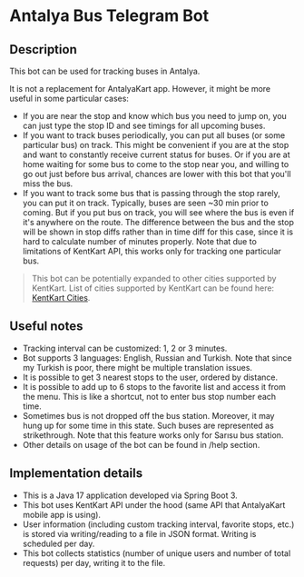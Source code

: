 # Antalya Bus Telegram Bot

## Description

This bot can be used for tracking buses in Antalya. 

It is not a replacement for AntalyaKart app. However, it might be more useful in some particular cases:

- If you are near the stop and know which bus you need to jump on, you can just type the stop ID and see timings for all upcoming buses.
- If you want to track buses periodically, you can put all buses (or some particular bus) on track. This might be convenient if you are at the stop and want to constantly receive current status for buses. Or if you are at home waiting for some bus to come to the stop near you, and willing to go out just before bus arrival, chances are lower with this bot that you'll miss the bus. 
- If you want to track some bus that is passing through the stop rarely, you can put it on track. Typically, buses are seen ~30 min prior to coming. But if you put bus on track, you will see where the bus is even if it's anywhere on the route. The difference between the bus and the stop will be shown in stop diffs rather than in time diff for this case, since it is hard to calculate number of minutes properly. Note that due to limitations of KentKart API, this works only for tracking one particular bus. 

> This bot can be potentially expanded to other cities supported by KentKart. List of cities supported by KentKart can be found here: [KentKart Cities](https://m.kentkart.com/cities).

## Useful notes

- Tracking interval can be customized: 1, 2 or 3 minutes.
- Bot supports 3 languages: English, Russian and Turkish. Note that since my Turkish is poor, there might be multiple translation issues.
- It is possible to get 3 nearest stops to the user, ordered by distance.
- It is possible to add up to 6 stops to the favorite list and access it from the menu. This is like a shortcut, not to enter bus stop number each time.
- Sometimes bus is not dropped off the bus station. Moreover, it may hung up for some time in this state. Such buses are represented as strikethrough. Note that this feature works only for Sarısu bus station.
- Other details on usage of the bot can be found in /help section.

## Implementation details

- This is a Java 17 application developed via Spring Boot 3. 
- This bot uses KentKart API under the hood (same API that AntalyaKart mobile app is using).
- User information (including custom tracking interval, favorite stops, etc.) is stored via writing/reading to a file in JSON format. Writing is scheduled per day.
- This bot collects statistics (number of unique users and number of total requests) per day, writing it to the file.